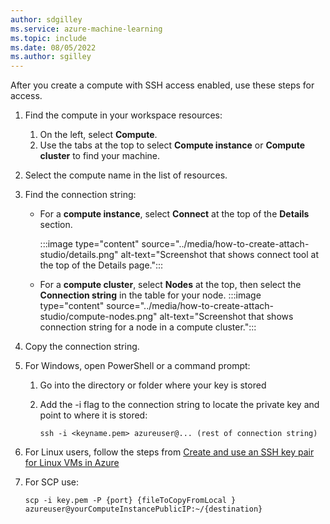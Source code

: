 ```yaml
---
author: sdgilley
ms.service: azure-machine-learning
ms.topic: include
ms.date: 08/05/2022
ms.author: sgilley
---
```


After you create a compute with SSH access enabled, use these steps for access.

1. Find the compute in your workspace resources:
    1. On the left, select **Compute**.
    1. Use the tabs at the top to select **Compute instance** or **Compute cluster** to find your machine.
1. Select the compute name in the list of resources.
1. Find the connection string:

    * For a **compute instance**, select **Connect** at the top of the **Details** section.

        :::image type="content" source="../media/how-to-create-attach-studio/details.png" alt-text="Screenshot that shows connect tool at the top of the Details page.":::

    * For a **compute cluster**, select **Nodes** at the top, then select the **Connection string** in the table for your node.
        :::image type="content" source="../media/how-to-create-attach-studio/compute-nodes.png" alt-text="Screenshot that shows connection string for a node in a compute cluster.":::

1. Copy the connection string.
1. For Windows, open PowerShell or a command prompt:
   1. Go into the directory or folder where your key is stored
   1. Add the -i flag to the connection string to locate the private key and point to where it is stored:
    
      `ssh -i <keyname.pem> azureuser@... (rest of connection string)`

1. For Linux users, follow the steps from [Create and use an SSH key pair for Linux VMs in Azure](/azure/virtual-machines/linux/mac-create-ssh-keys)
1. For SCP use: 

   `scp -i key.pem -P {port} {fileToCopyFromLocal }  azureuser@yourComputeInstancePublicIP:~/{destination}`
